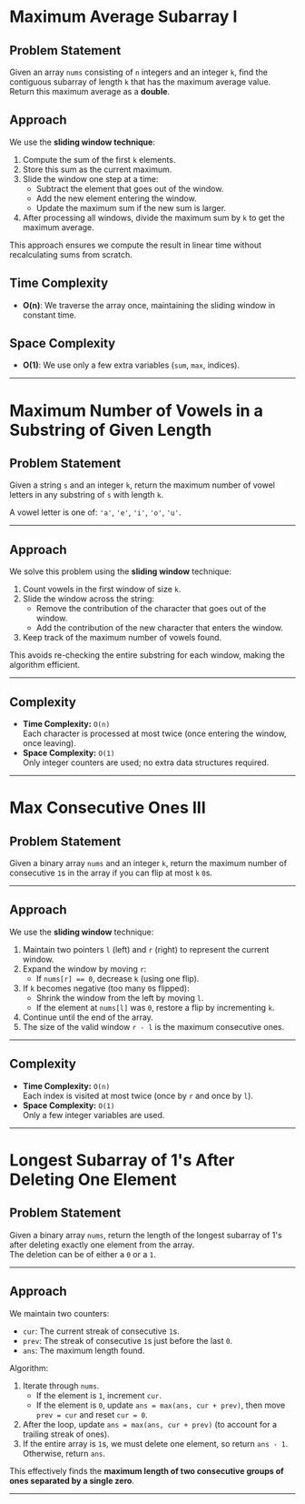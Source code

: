# Maximum Average Subarray I

## Problem Statement
Given an array `nums` consisting of `n` integers and an integer `k`, find the contiguous subarray of length `k` that has the maximum average value. Return this maximum average as a **double**.

## Approach
We use the **sliding window technique**:

1. Compute the sum of the first `k` elements.
2. Store this sum as the current maximum.
3. Slide the window one step at a time:
   - Subtract the element that goes out of the window.
   - Add the new element entering the window.
   - Update the maximum sum if the new sum is larger.
4. After processing all windows, divide the maximum sum by `k` to get the maximum average.

This approach ensures we compute the result in linear time without recalculating sums from scratch.

## Time Complexity
- **O(n)**: We traverse the array once, maintaining the sliding window in constant time.

## Space Complexity
- **O(1)**: We use only a few extra variables (`sum`, `max`, indices).
---
# Maximum Number of Vowels in a Substring of Given Length

## Problem Statement
Given a string `s` and an integer `k`, return the maximum number of vowel letters in any substring of `s` with length `k`.

A vowel letter is one of: `'a'`, `'e'`, `'i'`, `'o'`, `'u'`.

---

## Approach
We solve this problem using the **sliding window** technique:

1. Count vowels in the first window of size `k`.
2. Slide the window across the string:
   - Remove the contribution of the character that goes out of the window.
   - Add the contribution of the new character that enters the window.
3. Keep track of the maximum number of vowels found.

This avoids re-checking the entire substring for each window, making the algorithm efficient.

---

## Complexity
- **Time Complexity:** `O(n)`  
  Each character is processed at most twice (once entering the window, once leaving).
- **Space Complexity:** `O(1)`  
  Only integer counters are used; no extra data structures required.
---
# Max Consecutive Ones III

## Problem Statement
Given a binary array `nums` and an integer `k`, return the maximum number of consecutive `1`s in the array if you can flip at most `k` `0`s.

---

## Approach
We use the **sliding window** technique:

1. Maintain two pointers `l` (left) and `r` (right) to represent the current window.
2. Expand the window by moving `r`:
   - If `nums[r] == 0`, decrease `k` (using one flip).
3. If `k` becomes negative (too many `0`s flipped):
   - Shrink the window from the left by moving `l`.
   - If the element at `nums[l]` was `0`, restore a flip by incrementing `k`.
4. Continue until the end of the array.
5. The size of the valid window `r - l` is the maximum consecutive ones.

---

## Complexity
- **Time Complexity:** `O(n)`  
  Each index is visited at most twice (once by `r` and once by `l`).
- **Space Complexity:** `O(1)`  
  Only a few integer variables are used.

---
# Longest Subarray of 1's After Deleting One Element

## Problem Statement
Given a binary array `nums`, return the length of the longest subarray of 1's after deleting exactly one element from the array.  
The deletion can be of either a `0` or a `1`.

---

## Approach
We maintain two counters:
- `cur`: The current streak of consecutive `1`s.
- `prev`: The streak of consecutive `1`s just before the last `0`.
- `ans`: The maximum length found.

Algorithm:
1. Iterate through `nums`.
   - If the element is `1`, increment `cur`.
   - If the element is `0`, update `ans = max(ans, cur + prev)`, then move `prev = cur` and reset `cur = 0`.
2. After the loop, update `ans = max(ans, cur + prev)` (to account for a trailing streak of ones).
3. If the entire array is `1`s, we must delete one element, so return `ans - 1`.  
   Otherwise, return `ans`.

This effectively finds the **maximum length of two consecutive groups of ones separated by a single zero**.

---
